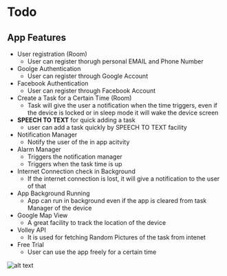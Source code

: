 # Todo
## App Features
* User registration (Room)
  - User can register thorugh personal EMAIL and Phone Number
* Goolge Authentication
  - User can register through Google Account
* Facebook Authentication
  - User can register through Facebook Account
* Create a Task for a Certain Time (Room)
  - Task will give the user a notification when the time triggers, even if the device is locked or in sleep mode it will wake the device screen
* **SPEECH TO TEXT** for quick adding a task
  - user can add a task quickly by SPEECH TO TEXT facility
* Notification Manager
  - Notify the user of the in app acitvity
* Alarm Manager
  - Triggers the notification manager 
  - Triggers when the task time is up
* Internet Connection check in Background
  - If the internet connection is lost, it will give a notification to the user of that
* App Background Running
  - App can run in background even if the app is cleared from task Manager of the device
* Google Map View
  - A great facility to track the location of the device
* Volley API 
  - It is used for fetching Random Pictures of the task from intenet
* Free Trial
  - User can use the app freely for a certain time

[user_reg_gif]: https://github.com/Rony-dot/Todo/blob/master/Todo%20assets/20210214_154938.gif "User registration gif"

![alt text][user_reg_gif]
